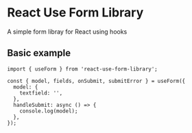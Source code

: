 # React Use Form Library

A simple form libray for React using hooks

## Basic example

```
import { useForm } from 'react-use-form-library';

const { model, fields, onSubmit, submitError } = useForm({
  model: {
    textfield: '',
  },
  handleSubmit: async () => {
    console.log(model);
  },
});
```

